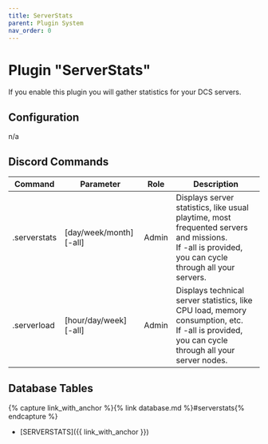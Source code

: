 ```yaml
---
title: ServerStats
parent: Plugin System
nav_order: 0
---
```


# Plugin "ServerStats"

If you enable this plugin you will gather statistics for your DCS servers.<br/>

## Configuration

n/a

## Discord Commands

| Command      | Parameter               | Role  | Description                                                                                                                                             |
|--------------|-------------------------|-------|---------------------------------------------------------------------------------------------------------------------------------------------------------|
| .serverstats | [day/week/month] [-all] | Admin | Displays server statistics, like usual playtime, most frequented servers and missions.<br/>If -all is provided, you can cycle through all your servers. |
| .serverload  | [hour/day/week] [-all]  | Admin | Displays technical server statistics, like CPU load, memory consumption, etc.<br/>If -all is provided, you can cycle through all your server nodes.     |

## Database Tables

{% capture link_with_anchor %}{% link database.md %}#serverstats{% endcapture %}
- [SERVERSTATS]({{ link_with_anchor }})
